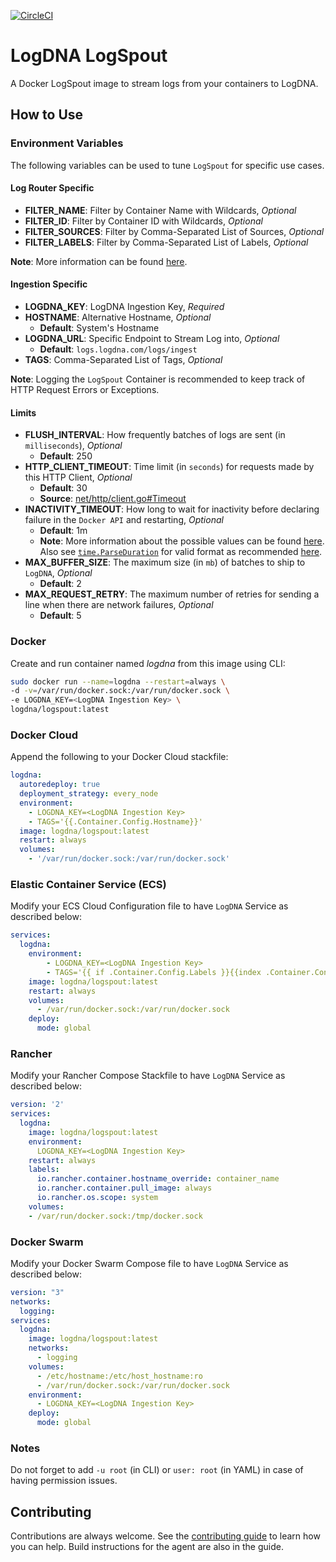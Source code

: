 [![CircleCI](https://circleci.com/gh/logdna/logspout.svg?style=svg)](https://circleci.com/gh/logdna/logspout)

# LogDNA LogSpout
A Docker LogSpout image to stream logs from your containers to LogDNA.

## How to Use

### Environment Variables
The following variables can be used to tune `LogSpout` for specific use cases.

#### Log Router Specific
* __FILTER_NAME__: Filter by Container Name with Wildcards, *Optional*
* __FILTER_ID__: Filter by Container ID with Wildcards, *Optional*
* __FILTER_SOURCES__: Filter by Comma-Separated List of Sources, *Optional*
* __FILTER_LABELS__: Filter by Comma-Separated List of Labels, *Optional*

__Note__: More information can be found [here](https://github.com/gliderlabs/logspout/tree/0da75a223db992cd5abc836796174588ddfc62b4/routesapi#routes-resource).

#### Ingestion Specific
* __LOGDNA_KEY__: LogDNA Ingestion Key, *Required*
* __HOSTNAME__: Alternative Hostname, *Optional*
  * __Default__: System's Hostname
* __LOGDNA_URL__: Specific Endpoint to Stream Log into, *Optional*
  * __Default__: `logs.logdna.com/logs/ingest`
* __TAGS__: Comma-Separated List of Tags, *Optional*

__Note__: Logging the `LogSpout` Container is recommended to keep track of HTTP Request Errors or Exceptions.

#### Limits
* __FLUSH_INTERVAL__: How frequently batches of logs are sent (in `milliseconds`), *Optional*
  * __Default__: 250
* __HTTP_CLIENT_TIMEOUT__: Time limit (in `seconds`) for requests made by this HTTP Client, *Optional*
  * __Default__: 30
  * __Source__: [net/http/client.go#Timeout](https://github.com/golang/go/blob/master/src/net/http/client.go#L89-L104)
* __INACTIVITY_TIMEOUT__: How long to wait for inactivity before declaring failure in the `Docker API` and restarting, *Optional*
  * __Default__: 1m
  * __Note__: More information about the possible values can be found [here](https://github.com/gliderlabs/logspout#detecting-timeouts-in-docker-log-streams). Also see [`time.ParseDuration`](https://golang.org/pkg/time/#ParseDuration) for valid format as recommended [here](https://github.com/gliderlabs/logspout/blob/e671009d9df10e8139f6a4bea8adc9c7878ff4e9/router/pump.go#L112-L116).
* __MAX_BUFFER_SIZE__: The maximum size (in `mb`) of batches to ship to `LogDNA`, *Optional*
  * __Default__: 2
* __MAX_REQUEST_RETRY__: The maximum number of retries for sending a line when there are network failures, *Optional*
  * __Default__: 5

### Docker
Create and run container named *logdna* from this image using CLI:
```bash
sudo docker run --name=logdna --restart=always \
-d -v=/var/run/docker.sock:/var/run/docker.sock \
-e LOGDNA_KEY=<LogDNA Ingestion Key> \
logdna/logspout:latest
```

### Docker Cloud
Append the following to your Docker Cloud stackfile:
```yaml
logdna:
  autoredeploy: true
  deployment_strategy: every_node
  environment:
    - LOGDNA_KEY=<LogDNA Ingestion Key>
    - TAGS='{{.Container.Config.Hostname}}'
  image: logdna/logspout:latest
  restart: always
  volumes:
    - '/var/run/docker.sock:/var/run/docker.sock'
```

### Elastic Container Service (ECS)
Modify your ECS Cloud Configuration file to have `LogDNA` Service as described below:
```yaml
services:
  logdna:
    environment:
        - LOGDNA_KEY=<LogDNA Ingestion Key>
        - TAGS='{{ if .Container.Config.Labels }}{{index .Container.Config.Labels "com.amazonaws.ecs.task-definition-family"}}:{{index .Container.Config.Labels "com.amazonaws.ecs.container-name"}}{{ else }}{{.ContainerName}}{{ end }}'
    image: logdna/logspout:latest
    restart: always
    volumes:
      - /var/run/docker.sock:/var/run/docker.sock
    deploy:
      mode: global
```

### Rancher
Modify your Rancher Compose Stackfile to have `LogDNA` Service as described below:
```yaml
version: '2'
services:
  logdna:
    image: logdna/logspout:latest
    environment:
      LOGDNA_KEY=<LogDNA Ingestion Key>
    restart: always
    labels:
      io.rancher.container.hostname_override: container_name
      io.rancher.container.pull_image: always
      io.rancher.os.scope: system
    volumes:
    - /var/run/docker.sock:/tmp/docker.sock
```

### Docker Swarm
Modify your Docker Swarm Compose file to have `LogDNA` Service as described below:
```yaml
version: "3"
networks:
  logging:
services:
  logdna:
    image: logdna/logspout:latest
    networks:
      - logging
    volumes:
      - /etc/hostname:/etc/host_hostname:ro
      - /var/run/docker.sock:/var/run/docker.sock
    environment:
      - LOGDNA_KEY=<LogDNA Ingestion Key>
    deploy:
      mode: global
```

### Notes
Do not forget to add `-u root` (in CLI) or `user: root` (in YAML) in case of having permission issues.

## Contributing
Contributions are always welcome. See the [contributing guide](/CONTRIBUTING.md) to learn how you can help. Build instructions for the agent are also in the guide.
